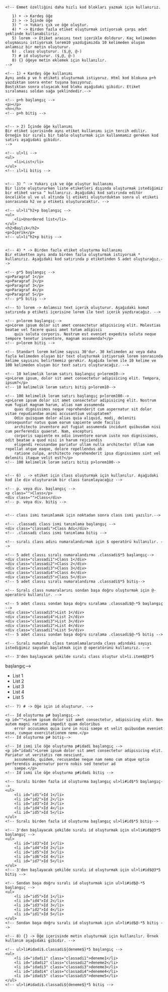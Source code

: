     <!-- Emmet özelliğini daha hızlı kod blokları yazmak için kullanırız.

       1) + -> Kardeş öğe
       2) > -> İçinde öğe
       3) ^ -> Yukarı çık ve öğe oluştur.
       4) * -> Birden fazla etiket oluşturmak istiyorsak çarpı adet şeklinde kullanabiliriz.
       5) lorem -> Etiket arasını text içerikle doldurur. Kaç kelimeden oluşmasını istiyorsak lorem10 yazdığımızda 10 kelimeden oluşan anlamsız bir metin oluşturur.
       6) . class oluşturur. ($,@, @-)
       7) # id oluşturur. ($,@, @-)
       8) {} öğeye metin eklemek için kullanılır.
    -->

    <!-- 1) + Kardeş öğe kullanımı
    Aynı anda p ve h etiketi oluşturmak istiyoruz. Html kod blokuna p+h yazdıktan sonra enter tuşuna basıyoruz.
    Bastıktan sonra oluşacak kod bloku aşağıdaki gibidir. Etiket sıralaması soldan sağa şeklindedir.-->

    <!-- p+h başlangıç -->
    <p></p>
    <h></h>
    <!-- p+h bitiş -->


    <!-- > 2) İçinde öğe kullanımı
    Bir etiket içerisinde aynı etiket kullanımı için tercih edilir. Örneğin bir sıralı bir tablo oluşturmak için kullanmamız gereken kod satırı aşağıdaki gibidir.
    -->

    <!-- ul>li -->
    <ul>
        <li>List</li>
    </ul>
    <!-- ıl>li bitiş -->


    <!-- 3) ^ -> Yukarı çık ve öğe oluştur kullanımı
    Bir liste oluştururken liste etiketleri dışında oluşturmak istediğimiz bir etiket varsa ^ kullanırız. Aşağıdaki kod satırında editör öncelikle ul ve ul altında li etiketi oluşturduktan sonra ul etiketi sonrasında h2 ve p etiketi oluşturacaktır. -->

    <!-- ul>li^h2+p başlangıç -->
    <ul>
        <li>Unordered list</li>
    </ul>
    <h2>Başlık</h2>
    <p>İçerik</p>
    <!-- ul>li^h2+p bitiş -->


    <!-- 4) * -> Birden fazla etiket oluşturma kullanımı
    Bir etiketten aynı anda birden fazla oluşturmak istiyorsak * kullanırız. Aşağıdaki kod satırında p etiketinden 5 adet oluşturağız.-->

    <!-- p*5 başlangıç -->
    <p>Paragraf 1</p>
    <p>Paragraf 2</p>
    <p>Paragraf 3</p>
    <p>Paragraf 4</p>
    <p>Paragraf 5</p>
    <!-- p*5 bitiş -->

    <!-- 5) lorem -> Anlamsız text içerik oluşturur. Aşağıdaki komut satırında p etiketi içerisine lorem ile text içerik yazdıracağız. -->

    <!-- p>lorem başlangıç-->
    <p>Lorem ipsum dolor sit amet consectetur adipisicing elit. Molestias beatae vel facere quasi amet totam adipisci
        quis soluta corporis. Nostrum est eveniet expedita soluta neque tempore tenetur inventore, magnam assumenda?</p>
    <!-- p>lorem bitiş -->

    <!-- Standart lorem kelime sayısı 30'dur. 30 kelimeden az veya daha fazla kelimeden oluşan bir text oluşturmak istiyorsak lorem sonrasında kelime sayısını belirtmemiz gerekir. Aşağıda lorem ile 10 kelime ve 100 kelimeden oluşan bir text satırı oluşturacağız. -->

    <!-- 10 kelimelik loram satırı başlangıç p>lorem10-->
    <p>Lorem ipsum, dolor sit amet consectetur adipisicing elit. Tempora, ipsum?</p>
    <!-- 10 kelimelik loram satırı bitiş p>lorem10-->

    <!-- 100 kelimelik loram satırı başlangıç p>lorem100-->
    <p>Lorem ipsum dolor sit amet consectetur adipisicing elit. Nostrum eum fugiat magnam harum, alias nam assumenda
        quas dignissimos neque reprehenderit cum aspernatur sit dolor vitae repudiandae animi accusantium voluptatem?
        Odio quisquam dolor alias quia aliquid, modi, deleniti consequuntur natus quam earum sapiente unde facilis
        architecto inventore aut fugiat assumenda incidunt quibusdam nisi cum perferendis quaerat. Nam, excepturi
        corporis sapiente ex odio inventore earum iusto non dignissimos, odit beatae a quod nisi in harum reiciendis
        eligendi recusandae pariatur ullam nulla architecto! Ullam nam repellat atque eaque, dolore repellendus ab
        ratione culpa, architecto reprehenderit ipsa dignissimos sint vel deleniti itaque velit est?</p>
    <!-- 100 kelimelik loram satırı bitiş p>lorem100-->


    <!-- 6) . -> etiket için class oluşturmak için kullanılır. Aşağıdaki kod ile div oluşturarak bir class tanımlayacağız -->

    <!-- p. veya div. başlangıç -->
    <p class="">Class</p>
    <div class="">Class</div>
    <!-- p. veya div. bitiş -->


    <!-- class ismi tanımlamak için noktadan sonra class ismi yazılır.-->

    <!-- .classadi class ismi tanımlama başlangıç -->
    <div class="classadi">Class Adı</div>
    <!-- .classadi class ismi tanımlama bitiş -->

    <!-- sıralı class adını numaralandırmak için $ operatörü kullanılır. -->

    <!-- 5 adet classı sıralı numaralandırma .classadi$*5 başlangıç-->
    <div class="classadi1">Class 1</div>
    <div class="classadi2">Class 2</div>
    <div class="classadi3">Class 3</div>
    <div class="classadi4">Class 4</div>
    <div class="classadi5">Class 5</div>
    <!-- 5 adet classı sıralı numaralandırma .classadi$*5 bitiş-->

    <!-- Sıralı class numaralarını sondan başa doğru oluşturmak için @- operatörü kullanılır. -->

    <!-- 5 adet classı sondan başa doğru sıralama .classadi$@-*5 başlangıç -->
    <div class="classadi5">List 1</div>
    <div class="classadi4">List 2</div>
    <div class="classadi3">List 3</div>
    <div class="classadi2">List 4</div>
    <div class="classadi1">List 5</div>
    <!-- 5 adet classı sondan başa doğru sıralama .classadi$@-*5 bitiş -->

    <!-- Sıralı numaralı class tanımlamalarında class adındaki sayıyı istediğimiz sayıdan başlatmak için @ operatörünü kullanırız. -->

    <!-- 3'den başlayacak şekilde sıralı class oluştur ul>li.item$@3*5

başlangıç-->
<ul>
<li class="classadi3">List 1</li>
<li class="classadi4">List 2</li>
<li class="classadi5">List 3</li>
<li class="classadi6">List 4</li>
<li class="classadi7">List 5</li>
</ul>
<!-- 3'den başlayacak şekilde sıralı class oluştur ul>li.item$@3*5
 bitiş-->

    <!-- 7) # -> Öğe için id oluşturur. -->

    <!-- Id oluşturma p# başlangıç-->
    <p id="">Lorem ipsum dolor sit amet consectetur, adipisicing elit. Non autem magni ratione impedit quam doloribus
        error accusamus quia iure in nisi saepe et velit quibusdam eveniet esse, cumque exercitationem nemo.</p>
    <!-- Id oluşturma p# bitiş-->

    <!-- Id ismi ile öğe oluşturma p#idadi başlangıç -->
    <p id="idadi">Lorem ipsum dolor sit amet consectetur adipisicing elit. Pariatur ut veritatis rem nesciunt,
        assumenda, quidem, recusandae neque nam nemo cum atque optio perferendis aspernatur porro nobis sed tenetur ad
        saepe.</p>
    <!-- Id ismi ile öğe oluşturma p#idadi bitiş -->

    <!-- Sıralı birden fazla id oluşturma başlangıç ul>li#id$*5 başlangıç-->
    <ul>
        <li id="id1">Id 1</li>
        <li id="id2">Id 2</li>
        <li id="id3">Id 3</li>
        <li id="id4">Id 4</li>
        <li id="id5">Id 5</li>
    </ul>
    <!-- Sıralı birden fazla id oluşturma başlangıç ul>li#id$*5 bitiş-->

    <!-- 3'den başlayacak şekilde sıralı id oluşturmak için ul>li#id$@3*5 başlangıç -->
    <ul>
        <li id="id3">Id 1</li>
        <li id="id4">Id 2</li>
        <li id="id5">Id 3</li>
        <li id="id6">Id 4</li>
        <li id="id7">Id 5</li>
    </ul>
    <!-- 3'den başlayacak şekilde sıralı id oluşturmak için ul>li#id$@3*5 bitiş -->

    <!-- Sondan başa doğru sıralı id oluşturmak için ul>li#id$@-*5 başlangıç -->
    <ul>
        <li id="id5">Id 1</li>
        <li id="id4">Id 2</li>
        <li id="id3">Id 3</li>
        <li id="id2">Id 4</li>
        <li id="id1">Id 5</li>
    </ul>
    <!-- Sondan başa doğru sıralı id oluşturmak için ul>li#id$@-*5 bitiş -->

    <!-- 8) {} -> Öğe içerisinde metin oluşturmak için kullanılır. Örnek kullanım aşağıdaki gibidir. -->

    <!-- ul>li#idadi$.classadi${deneme$}*5 başlangıç -->
    <ul>
        <li id="idadi1" class="classadi1">deneme1</li>
        <li id="idadi2" class="classadi2">deneme2</li>
        <li id="idadi3" class="classadi3">deneme3</li>
        <li id="idadi4" class="classadi4">deneme4</li>
        <li id="idadi5" class="classadi5">deneme5</li>
    </ul>
    <!-- ul>li#idadi$.classadi${deneme$}*5 bitiş -->
